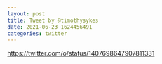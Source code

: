 ```yaml
--- 
layout: post 
title: Tweet by @timothysykes 
date: 2021-06-23 1624456491 
categories: twitter 
--- 
```

https://twitter.com/o/status/1407698647907811331